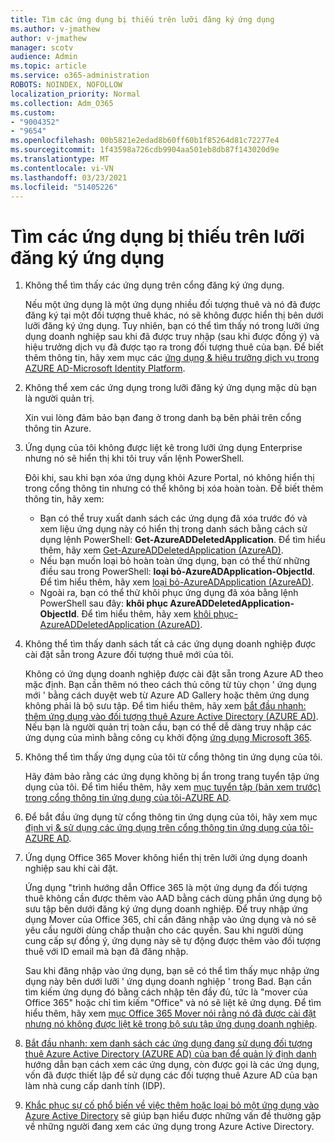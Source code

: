```yaml
---
title: Tìm các ứng dụng bị thiếu trên lưỡi đăng ký ứng dụng
ms.author: v-jmathew
author: v-jmathew
manager: scotv
audience: Admin
ms.topic: article
ms.service: o365-administration
ROBOTS: NOINDEX, NOFOLLOW
localization_priority: Normal
ms.collection: Adm_O365
ms.custom:
- "9004352"
- "9654"
ms.openlocfilehash: 00b5821e2edad8b60ff60b1f85264d81c72277e4
ms.sourcegitcommit: 1f43598a726cdb9904aa501eb8db87f143020d9e
ms.translationtype: MT
ms.contentlocale: vi-VN
ms.lasthandoff: 03/23/2021
ms.locfileid: "51405226"
---
```

# <a name="find-missing-applications-on-app-registration-blade"></a>Tìm các ứng dụng bị thiếu trên lưỡi đăng ký ứng dụng

1. Không thể tìm thấy các ứng dụng trên cổng đăng ký ứng dụng.

    Nếu một ứng dụng là một ứng dụng nhiều đối tượng thuê và nó đã được đăng ký tại một đối tượng thuê khác, nó sẽ không được hiển thị bên dưới lưỡi đăng ký ứng dụng. Tuy nhiên, bạn có thể tìm thấy nó trong lưỡi ứng dụng doanh nghiệp sau khi đã được truy nhập (sau khi được đồng ý) và hiệu trưởng dịch vụ đã được tạo ra trong đối tượng thuê của bạn. Để biết thêm thông tin, hãy xem mục các [ứng dụng & hiệu trưởng dịch vụ trong AZURE AD-Microsoft Identity Platform](https://docs.microsoft.com/azure/active-directory/develop/app-objects-and-service-principals).
2. Không thể xem các ứng dụng trong lưỡi đăng ký ứng dụng mặc dù bạn là người quản trị.

    Xin vui lòng đảm bảo bạn đang ở trong danh bạ bên phải trên cổng thông tin Azure.
3. Ứng dụng của tôi không được liệt kê trong lưỡi ứng dụng Enterprise nhưng nó sẽ hiển thị khi tôi truy vấn lệnh PowerShell.

    Đôi khi, sau khi bạn xóa ứng dụng khỏi Azure Portal, nó không hiển thị trong cổng thông tin nhưng có thể không bị xóa hoàn toàn. Để biết thêm thông tin, hãy xem:
    - Bạn có thể truy xuất danh sách các ứng dụng đã xóa trước đó và xem liệu ứng dụng này có hiển thị trong danh sách bằng cách sử dụng lệnh PowerShell: **Get-AzureADDeletedApplication**. Để tìm hiểu thêm, hãy xem [Get-AzureADDeletedApplication (AzureAD)](https://docs.microsoft.com/powershell/module/azuread/get-azureaddeletedapplication).
    - Nếu bạn muốn loại bỏ hoàn toàn ứng dụng, bạn có thể thử những điều sau trong PowerShell: **loại bỏ-AzureADApplication-ObjectId**. Để tìm hiểu thêm, hãy xem [loại bỏ-AzureADApplication (AzureAD)](https://docs.microsoft.com/powershell/module/azuread/remove-azureadapplication).
    - Ngoài ra, bạn có thể thử khôi phục ứng dụng đã xóa bằng lệnh PowerShell sau đây: **khôi phục AzureADDeletedApplication-ObjectId**. Để tìm hiểu thêm, hãy xem [khôi phục-AzureADDeletedApplication (AzureAD)](https://docs.microsoft.com/powershell/module/azuread/restore-azureaddeletedapplication).
4. Không thể tìm thấy danh sách tất cả các ứng dụng doanh nghiệp được cài đặt sẵn trong Azure đối tượng thuê mới của tôi.

    Không có ứng dụng doanh nghiệp được cài đặt sẵn trong Azure AD theo mặc định. Bạn cần thêm nó theo cách thủ công từ tùy chọn ' ứng dụng mới ' bằng cách duyệt web từ Azure AD Gallery hoặc thêm ứng dụng không phải là bộ sưu tập. Để tìm hiểu thêm, hãy xem [bắt đầu nhanh: thêm ứng dụng vào đối tượng thuê Azure Active Directory (AZURE AD)](https://docs.microsoft.com/azure/active-directory/manage-apps/add-application-portal).
    Nếu bạn là người quản trị toàn cầu, bạn có thể dễ dàng truy nhập các ứng dụng của mình bằng công cụ khởi động [ứng dụng Microsoft 365](https://docs.microsoft.com/microsoft-365/admin/manage/customize-the-app-launcher).
5. Không thể tìm thấy ứng dụng của tôi từ cổng thông tin ứng dụng của tôi.

    Hãy đảm bảo rằng các ứng dụng không bị ẩn trong trang tuyển tập ứng dụng của tôi. Để tìm hiểu thêm, hãy xem [mục tuyển tập (bản xem trước) trong cổng thông tin ứng dụng của tôi-AZURE AD](https://docs.microsoft.com/azure/active-directory/user-help/my-apps-portal-user-collections).
6. Để bắt đầu ứng dụng từ cổng thông tin ứng dụng của tôi, hãy xem mục [định vị & sử dụng các ứng dụng trên cổng thông tin ứng dụng của tôi-AZURE AD](https://docs.microsoft.com/azure/active-directory/user-help/my-apps-portal-end-user-access).
7. Ứng dụng Office 365 Mover không hiển thị trên lưỡi ứng dụng doanh nghiệp sau khi cài đặt.

    Ứng dụng "trình hướng dẫn Office 365 là một ứng dụng đa đối tượng thuê không cần được thêm vào AAD bằng cách dùng phần ứng dụng bộ sưu tập bên dưới đăng ký ứng dụng doanh nghiệp. Để truy nhập ứng dụng Mover của Office 365, chỉ cần đăng nhập vào ứng dụng và nó sẽ yêu cầu người dùng chấp thuận cho các quyền. Sau khi người dùng cung cấp sự đồng ý, ứng dụng này sẽ tự động được thêm vào đối tượng thuê với ID email mà bạn đã đăng nhập.

    Sau khi đăng nhập vào ứng dụng, bạn sẽ có thể tìm thấy mục nhập ứng dụng này bên dưới lưỡi ' ứng dụng doanh nghiệp ' trong Bad. Bạn cần tìm kiếm ứng dụng đó bằng cách nhập tên đầy đủ, tức là "mover của Office 365" hoặc chỉ tìm kiếm "Office" và nó sẽ liệt kê ứng dụng. Để tìm hiểu thêm, hãy xem [mục Office 365 Mover nói rằng nó đã được cài đặt nhưng nó không được liệt kê trong bộ sưu tập ứng dụng doanh nghiệp](https://docs.microsoft.com/answers/questions/30186/office-365-mover-says-its-already-installed-but-it.html).
8. [Bắt đầu nhanh: xem danh sách các ứng dụng đang sử dụng đối tượng thuê Azure Active Directory (AZURE AD) của bạn để quản lý định danh](https://docs.microsoft.com/azure/active-directory/manage-apps/view-applications-portal) hướng dẫn bạn cách xem các ứng dụng, còn được gọi là các ứng dụng, vốn đã được thiết lập để sử dụng các đối tượng thuê Azure AD của bạn làm nhà cung cấp danh tính (IDP).
9. [Khắc phục sự cố phổ biến về việc thêm hoặc loại bỏ một ứng dụng vào Azure Active Directory](https://docs.microsoft.com/azure/active-directory/manage-apps/troubleshoot-adding-apps) sẽ giúp bạn hiểu được những vấn đề thường gặp về những người đang xem các ứng dụng trong Azure Active Directory.
